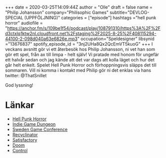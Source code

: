 +++ 
date = 2020-03-25T14:09:44Z
author = "Olle"
draft = false
name = "Philip Johansson"
company="Philisophic Games"
subtitle="DEVLOG-SPECIAL (UPPFÖLJNING)"
categories = ["episode"]
hashtags ="hell punk horror"
audiofile = "https://anchor.fm/s/109be1f54/podcast/play/108791310/https%3A%2F%2Fd3ctxlq1ktw2nl.cloudfront.net%2Fstaging%2F2025-8-25%2F408115294-44100-2-098d040a63e6826e.mp3"
occupation="Speldesigner"
libsynid ="13676837"
spotify_episode_id = "3nj2UHa8Qx2QcEmVT5kuoG"
+++ 
I veckans avsnitt gör vi ett återbesök hos Philip Johansson, ni vet han som gör ett spel, från ax till limpa - helt själv! Vi pratade med honom för ungefär ett halvår sedan och jag kände att det var dags att kolla läget och hur det går helt enkelt. Spelet Hell Punk Horror och förhoppningsvis släpps det till sommaren. Vill ni komma i kontakt med Philip gör ni det enklas via hans twitter: @ThatSnillet

God lyssning!

# Länkar
* [Hell Punk Horror](https://philisophic.com/hellpunkhorror/)
* [Indie Game Dungeon](https://www.gamereactor.eu/enter-the-stockholm-indie-game-dungeon/)
* [Sweden Game Conference](https://www.swedengameconference.se/)
* [Recyclinator](https://philisophic-games.itch.io/recyclinator)
* [Satisfactory](https://www.youtube.com/watch?v=uqs5E89jX_o)
* [Doom](https://www.youtube.com/watch?v=iFnOLFd_ByQ)
* [Control](https://www.youtube.com/watch?v=F74LLDhAhhI)

